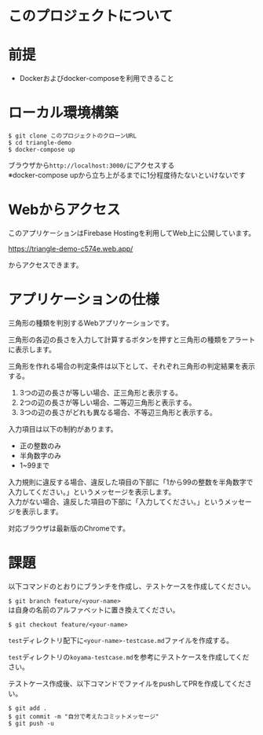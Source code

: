 # このプロジェクトについて

# 前提
- Dockerおよびdocker-composeを利用できること

# ローカル環境構築

`$ git clone このプロジェクトのクローンURL`  
`$ cd triangle-demo`  
`$ docker-compose up`  

ブラウザから`http://localhost:3000/`にアクセスする  
※docker-compose upから立ち上がるまでに1分程度待たないといけないです  

# Webからアクセス
このアプリケーションはFirebase Hostingを利用してWeb上に公開しています。

https://triangle-demo-c574e.web.app/

からアクセスできます。

# アプリケーションの仕様

三角形の種類を判別するWebアプリケーションです。

三角形の各辺の長さを入力して計算するボタンを押すと三角形の種類をアラートに表示します。

三角形を作れる場合の判定条件は以下として、それぞれ三角形の判定結果を表示する。  
1. 3つの辺の長さが等しい場合、正三角形と表示する。
2. 2つの辺の長さが等しい場合、二等辺三角形と表示する。
3. 3つの辺の長さがどれも異なる場合、不等辺三角形と表示する。 

入力項目は以下の制約があります。
- 正の整数のみ
- 半角数字のみ
- 1~99まで

入力規則に違反する場合、違反した項目の下部に「1から99の整数を半角数字で入力してください。」というメッセージを表示します。  
入力がない場合、違反した項目の下部に「入力してください。」というメッセージを表示します。  

対応ブラウザは最新版のChromeです。  

# 課題

以下コマンドのとおりにブランチを作成し、テストケースを作成してください。  

`$ git branch feature/<your-name>`  
<your-name>は自身の名前のアルファベットに置き換えてください。  

`$ git checkout feature/<your-name>`  

`test`ディレクトリ配下に`<your-name>-testcase.md`ファイルを作成する。  
  
`test`ディレクトリの`koyama-testcase.md`を参考にテストケースを作成してください。  
  
テストケース作成後、以下コマンドでファイルをpushしてPRを作成してください。  
  
`$ git add .`  
`$ git commit -m "自分で考えたコミットメッセージ"`  
`$ git push -u`  
